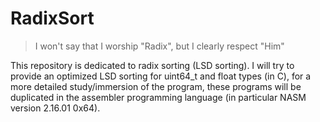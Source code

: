 # RadixSort
> I won't say that I worship "Radix", but I clearly respect "Him"

This repository is dedicated to radix sorting (LSD sorting). I will try to provide an optimized LSD sorting for uint64_t and float types (in C), for a more detailed study/immersion of the program, these programs will be duplicated in the assembler programming language (in particular NASM version 2.16.01 0x64).